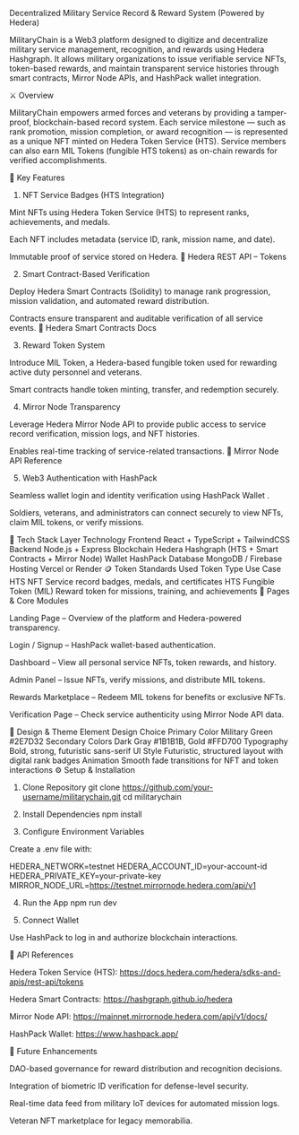 Decentralized Military Service Record & Reward System (Powered by Hedera)

MilitaryChain is a Web3 platform designed to digitize and decentralize military service management, recognition, and rewards using Hedera Hashgraph.
It allows military organizations to issue verifiable service NFTs, token-based rewards, and maintain transparent service histories through smart contracts, Mirror Node APIs, and HashPack wallet integration.

⚔️ Overview

MilitaryChain empowers armed forces and veterans by providing a tamper-proof, blockchain-based record system.
Each service milestone — such as rank promotion, mission completion, or award recognition — is represented as a unique NFT minted on Hedera Token Service (HTS).
Service members can also earn MIL Tokens (fungible HTS tokens) as on-chain rewards for verified accomplishments.

💠 Key Features
1. NFT Service Badges (HTS Integration)

Mint NFTs using Hedera Token Service (HTS) to represent ranks, achievements, and medals.

Each NFT includes metadata (service ID, rank, mission name, and date).

Immutable proof of service stored on Hedera.
🔗 Hedera REST API – Tokens

2. Smart Contract-Based Verification

Deploy Hedera Smart Contracts (Solidity) to manage rank progression, mission validation, and automated reward distribution.

Contracts ensure transparent and auditable verification of all service events.
🔗 Hedera Smart Contracts Docs

3. Reward Token System

Introduce MIL Token, a Hedera-based fungible token used for rewarding active duty personnel and veterans.

Smart contracts handle token minting, transfer, and redemption securely.

4. Mirror Node Transparency

Leverage Hedera Mirror Node API to provide public access to service record verification, mission logs, and NFT histories.

Enables real-time tracking of service-related transactions.
🔗 Mirror Node API Reference

5. Web3 Authentication with HashPack

Seamless wallet login and identity verification using HashPack Wallet
.

Soldiers, veterans, and administrators can connect securely to view NFTs, claim MIL tokens, or verify missions.

🧩 Tech Stack
Layer	Technology
Frontend	React + TypeScript + TailwindCSS
Backend	Node.js + Express
Blockchain	Hedera Hashgraph (HTS + Smart Contracts + Mirror Node)
Wallet	HashPack
Database	MongoDB / Firebase
Hosting	Vercel or Render
🪙 Token Standards Used
Token Type	Use Case
HTS NFT	Service record badges, medals, and certificates
HTS Fungible Token (MIL)	Reward token for missions, training, and achievements
🔐 Pages & Core Modules

Landing Page – Overview of the platform and Hedera-powered transparency.

Login / Signup – HashPack wallet-based authentication.

Dashboard – View all personal service NFTs, token rewards, and history.

Admin Panel – Issue NFTs, verify missions, and distribute MIL tokens.

Rewards Marketplace – Redeem MIL tokens for benefits or exclusive NFTs.

Verification Page – Check service authenticity using Mirror Node API data.

🎨 Design & Theme
Element	Design Choice
Primary Color	Military Green #2E7D32
Secondary Colors	Dark Gray #1B1B1B, Gold #FFD700
Typography	Bold, strong, futuristic sans-serif
UI Style	Futuristic, structured layout with digital rank badges
Animation	Smooth fade transitions for NFT and token interactions
⚙️ Setup & Installation
1. Clone Repository
git clone https://github.com/your-username/militarychain.git
cd militarychain

2. Install Dependencies
npm install

3. Configure Environment Variables

Create a .env file with:

HEDERA_NETWORK=testnet
HEDERA_ACCOUNT_ID=your-account-id
HEDERA_PRIVATE_KEY=your-private-key
MIRROR_NODE_URL=https://testnet.mirrornode.hedera.com/api/v1

4. Run the App
npm run dev

5. Connect Wallet

Use HashPack to log in and authorize blockchain interactions.

🔗 API References

Hedera Token Service (HTS):
https://docs.hedera.com/hedera/sdks-and-apis/rest-api/tokens

Hedera Smart Contracts:
https://hashgraph.github.io/hedera

Mirror Node API:
https://mainnet.mirrornode.hedera.com/api/v1/docs/

HashPack Wallet:
https://www.hashpack.app/

🧠 Future Enhancements

DAO-based governance for reward distribution and recognition decisions.

Integration of biometric ID verification for defense-level security.

Real-time data feed from military IoT devices for automated mission logs.

Veteran NFT marketplace for legacy memorabilia.